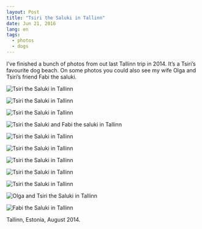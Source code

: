 ```yaml
---
layout: Post
title: "Tsiri the Saluki in Tallinn"
date: Jun 21, 2016
lang: en
tags:
  - photos
  - dogs
---
```


I’ve finished a bunch of photos from out last Tallinn trip in 2014. It’s a Tsiri’s favourite dog beach. On some photos you could also see my wife Olga and Tsiri’s friend Fabi the saluki.

![Tsiri the Saluki in Tallinn](photo://2014-08-15_1671_Artem_Sapegin)

<!--more-->

![Tsiri the Saluki in Tallinn](photo://2014-08-15_1645_Artem_Sapegin)

![Tsiri the Saluki in Tallinn](photo://2014-08-15_1718_Artem_Sapegin)

![Tsiri the Saluki and Fabi the saluki in Tallinn](photo://2014-08-15_1780_Artem_Sapegin)

![Tsiri the Saluki in Tallinn](photo://2014-08-18_2177_Artem_Sapegin)

![Tsiri the Saluki in Tallinn](photo://2014-08-18_2256_Artem_Sapegin)

![Tsiri the Saluki in Tallinn](photo://2014-08-18_2310_Artem_Sapegin)

![Tsiri the Saluki in Tallinn](photo://2014-08-18_2313_Artem_Sapegin)

![Tsiri the Saluki in Tallinn](photo://2014-08-18_2426_Artem_Sapegin)

![Olga and Tsiri the Saluki in Tallinn](photo://2014-08-15_1828_Artem_Sapegin)

![Fabi the Saluki in Tallinn](photo://2014-08-15_1587_Artem_Sapegin)

Tallinn, Estonia, August 2014.
